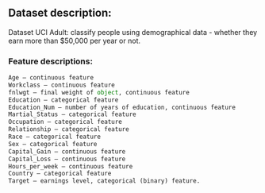 ## Dataset description:
Dataset UCI Adult: classify people using demographical data - whether they earn more than $50,000 per year or not.

### Feature descriptions:
```python
Age – continuous feature
Workclass – continuous feature
fnlwgt – final weight of object, continuous feature
Education – categorical feature
Education_Num – number of years of education, continuous feature
Martial_Status – categorical feature
Occupation – categorical feature
Relationship – categorical feature
Race – categorical feature
Sex – categorical feature
Capital_Gain – continuous feature
Capital_Loss – continuous feature
Hours_per_week – continuous feature
Country – categorical feature
Target – earnings level, categorical (binary) feature.
```
